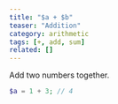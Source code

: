 ```yaml
---
title: "$a + $b"
teaser: "Addition"
category: arithmetic
tags: [+, add, sum]
related: []
---
```


Add two numbers together.

```php
$a = 1 + 3; // 4
```

